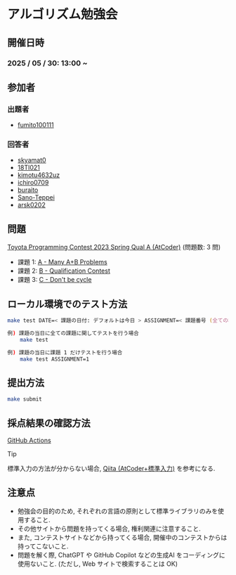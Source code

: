 # アルゴリズム勉強会
## 開催日時
### 2025 / 05 / 30: 13:00 ~

## 参加者
### 出題者
- [fumito100111](fumito100111/)

### 回答者
- [skyamat0](skyamat0)
- [18TI021](18TI021)
- [kimotu4632uz](kimotu4632uz)
- [ichiro0709](ichiro0709)
- [buraito](buraito)
- [Sano-Teppei](Sano-Teppei)
- [arsk0202](arsk0202)

## 問題
[Toyota Programming Contest 2023 Spring Qual A (AtCoder)](https://atcoder.jp/contests/abc288/tasks) (問題数: 3 問)
- 課題 1: [A - Many A+B Problems](https://atcoder.jp/contests/abc288/tasks/abc288_a)
- 課題 2: [B - Qualification Contest](https://atcoder.jp/contests/abc288/tasks/abc288_b)
- 課題 3: [C - Don't be cycle](https://atcoder.jp/contests/abc288/tasks/abc288_c)

## ローカル環境でのテスト方法
```zsh
make test DATE=< 課題の日付: デフォルトは今日 > ASSIGNMENT=< 課題番号 (全ての場合: ALL): デフォルトは ALL >

例) 課題の当日に全ての課題に関してテストを行う場合
    make test

例) 課題の当日に課題 1 だけテストを行う場合
    make test ASSIGNMENT=1
```

## 提出方法
```zsh
make submit
```

## 採点結果の確認方法
[GitHub Actions](https://github.com/fumito100111/algorithm-seminar/actions/)

> [!TIP]
> 標準入力の方法が分からない場合, [Qiita (AtCoder+標準入力)](https://qiita.com/search?q=AtCoder+%E6%A8%99%E6%BA%96%E5%85%A5%E5%8A%9B) を参考になる.

## 注意点
- 勉強会の目的のため, それぞれの言語の原則として標準ライブラリのみを使用すること.
- その他サイトから問題を持ってくる場合, 権利関連に注意すること.
- また, コンテストサイトなどから持ってくる場合, 開催中のコンテストからは持ってこないこと.
- 問題を解く際, ChatGPT や GitHub Copilot などの生成AI をコーディングに使用ないこと. (ただし, Web サイトで検索することは OK)